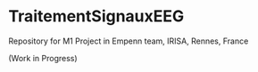 # TraitementSignauxEEG
Repository for M1 Project in Empenn team, IRISA, Rennes, France

(Work in Progress)
